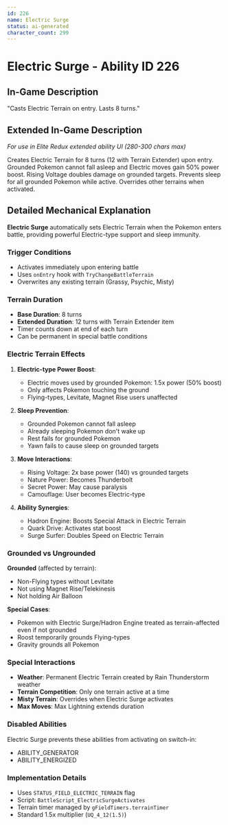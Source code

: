 ```yaml
---
id: 226
name: Electric Surge
status: ai-generated
character_count: 299
---
```


# Electric Surge - Ability ID 226

## In-Game Description
"Casts Electric Terrain on entry. Lasts 8 turns."

## Extended In-Game Description
*For use in Elite Redux extended ability UI (280-300 chars max)*

Creates Electric Terrain for 8 turns (12 with Terrain Extender) upon entry. Grounded Pokemon cannot fall asleep and Electric moves gain 50% power boost. Rising Voltage doubles damage on grounded targets. Prevents sleep for all grounded Pokemon while active. Overrides other terrains when activated.

## Detailed Mechanical Explanation
**Electric Surge** automatically sets Electric Terrain when the Pokemon enters battle, providing powerful Electric-type support and sleep immunity.

### Trigger Conditions
- Activates immediately upon entering battle
- Uses `onEntry` hook with `TryChangeBattleTerrain`
- Overwrites any existing terrain (Grassy, Psychic, Misty)

### Terrain Duration
- **Base Duration**: 8 turns
- **Extended Duration**: 12 turns with Terrain Extender item
- Timer counts down at end of each turn
- Can be permanent in special battle conditions

### Electric Terrain Effects
1. **Electric-type Power Boost**:
   - Electric moves used by grounded Pokemon: 1.5x power (50% boost)
   - Only affects Pokemon touching the ground
   - Flying-types, Levitate, Magnet Rise users unaffected

2. **Sleep Prevention**:
   - Grounded Pokemon cannot fall asleep
   - Already sleeping Pokemon don't wake up
   - Rest fails for grounded Pokemon
   - Yawn fails to cause sleep on grounded targets

3. **Move Interactions**:
   - Rising Voltage: 2x base power (140) vs grounded targets
   - Nature Power: Becomes Thunderbolt
   - Secret Power: May cause paralysis
   - Camouflage: User becomes Electric-type

4. **Ability Synergies**:
   - Hadron Engine: Boosts Special Attack in Electric Terrain
   - Quark Drive: Activates stat boost
   - Surge Surfer: Doubles Speed on Electric Terrain

### Grounded vs Ungrounded
**Grounded** (affected by terrain):
- Non-Flying types without Levitate
- Not using Magnet Rise/Telekinesis
- Not holding Air Balloon

**Special Cases**:
- Pokemon with Electric Surge/Hadron Engine treated as terrain-affected even if not grounded
- Roost temporarily grounds Flying-types
- Gravity grounds all Pokemon

### Special Interactions
- **Weather**: Permanent Electric Terrain created by Rain Thunderstorm weather
- **Terrain Competition**: Only one terrain active at a time
- **Misty Terrain**: Overrides when Electric Surge activates
- **Max Moves**: Max Lightning extends duration

### Disabled Abilities
Electric Surge prevents these abilities from activating on switch-in:
- ABILITY_GENERATOR
- ABILITY_ENERGIZED

### Implementation Details
- Uses `STATUS_FIELD_ELECTRIC_TERRAIN` flag
- Script: `BattleScript_ElectricSurgeActivates`
- Terrain timer managed by `gFieldTimers.terrainTimer`
- Standard 1.5x multiplier (`UQ_4_12(1.5)`)